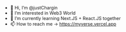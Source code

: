 - 👋 Hi, I’m @justChargin
- 👀 I’m interested in Web3 World
- 🌱 I’m currently learning Next.JS + React.JS together
- 📫 How to reach me -> https://myverse.vercel.app

<!---
justChargin/justChargin is a ✨ special ✨ repository because its `README.md` (this file) appears on your GitHub profile.
You can click the Preview link to take a look at your changes.
--->
